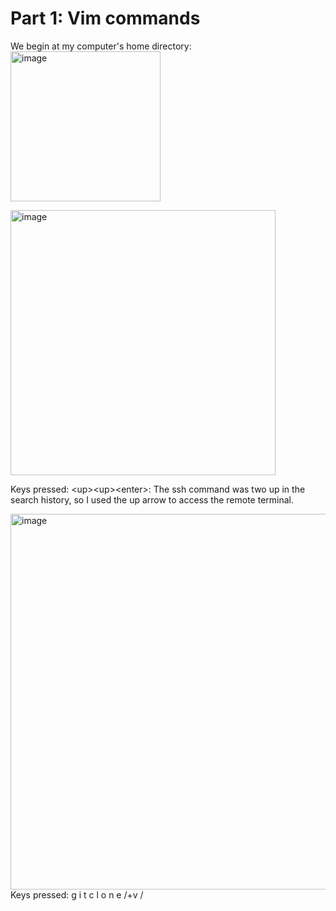 # Part 1: Vim commands

We begin at my computer's home directory:
<img width="240" alt="image" src="https://github.com/wangharold001/cse15l-report4/assets/60553459/18eae24d-ad3e-4f19-ab18-a02e4cbed122">

<img width="424" alt="image" src="https://github.com/wangharold001/cse15l-report4/assets/60553459/96f94637-59d1-458c-b05e-4c9536019d44">

Keys pressed: \<up>\<up>\<enter>: The ssh command was two up in the search history, so I used the up arrow to access the remote terminal.

<img width="601" alt="image" src="https://github.com/wangharold001/cse15l-report4/assets/60553459/f8a8183b-c1e1-4ed8-9ea1-ffb4775586a4">
Keys pressed: g i t c l o n e /<Ctrl>+v /<Enter>
